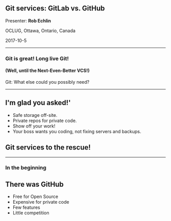 ## Git services: GitLab vs. GitHub

Presenter: **Rob Echlin**

OCLUG, Ottawa, Ontario, Canada

2017-10-5

---
### Git is great! Long live Git! 
#### (Well, until the **Next-Even-Better** VCS!)

Git: What else could you possibly need?

---
## I'm glad you asked!'

* Safe storage off-site.
* Private repos for private code.
* Show off your work!
* Your boss wants you coding, not fixing servers and backups.

## Git services to the rescue!

---
### In the beginning
## There was GitHub

* Free for Open Source
* Expensive for private code
* Few features
* Little competition
